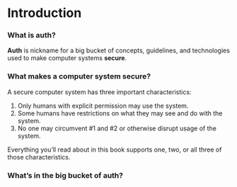 # Introduction

### What is auth?

**Auth** is nickname for a big bucket of concepts, guidelines, and technologies used to make computer systems **secure**.

### What makes a computer system secure?

A secure computer system has three important characteristics:

1. Only humans with explicit permission may use the system.
1. Some humans have restrictions on what they may see and do with the system.
1. No one may circumvent #1 and #2 or otherwise disrupt usage of the system.

Everything you’ll read about in this book supports one, two, or all three of those characteristics.

### What’s in the big bucket of auth?